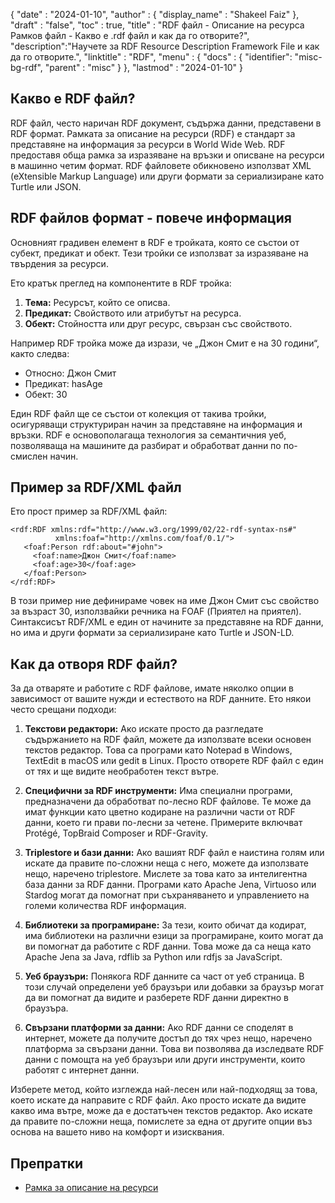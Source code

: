 {
  "date" : "2024-01-10",
  "author" : {
    "display_name" : "Shakeel Faiz"
  },
  "draft" : "false",
  "toc" : true,
  "title" : "RDF файл - Описание на ресурса Рамков файл - Какво е .rdf файл и как да го отворите?",
  "description":"Научете за RDF Resource Description Framework File и как да го отворите.",
  "linktitle" : "RDF",
  "menu" : {
    "docs" : {
      "identifier": "misc-bg-rdf",
      "parent" : "misc"
    }
  },
  "lastmod" : "2024-01-10"
}

## Какво е RDF файл?

RDF файл, често наричан RDF документ, съдържа данни, представени в RDF формат. Рамката за описание на ресурси (RDF) е стандарт за представяне на информация за ресурси в World Wide Web. RDF предоставя обща рамка за изразяване на връзки и описване на ресурси в машинно четим формат. RDF файловете обикновено използват XML (eXtensible Markup Language) или други формати за сериализиране като Turtle или JSON.

## RDF файлов формат - повече информация

Основният градивен елемент в RDF е тройката, която се състои от субект, предикат и обект. Тези тройки се използват за изразяване на твърдения за ресурси.

Ето кратък преглед на компонентите в RDF тройка:

1. **Тема:** Ресурсът, който се описва.
2. **Предикат:** Свойството или атрибутът на ресурса.
3. **Обект:** Стойността или друг ресурс, свързан със свойството.

Например RDF тройка може да изрази, че „Джон Смит е на 30 години“, както следва:

- Относно: Джон Смит
- Предикат: hasAge
- Обект: 30

Един RDF файл ще се състои от колекция от такива тройки, осигуряващи структуриран начин за представяне на информация и връзки. RDF е основополагаща технология за семантичния уеб, позволяваща на машините да разбират и обработват данни по по-смислен начин.

## Пример за RDF/XML файл

Ето прост пример за RDF/XML файл:

```
<rdf:RDF xmlns:rdf="http://www.w3.org/1999/02/22-rdf-syntax-ns#"
          xmlns:foaf="http://xmlns.com/foaf/0.1/">
   <foaf:Person rdf:about="#john">
     <foaf:name>Джон Смит</foaf:name>
     <foaf:age>30</foaf:age>
   </foaf:Person>
</rdf:RDF>
```

В този пример ние дефинираме човек на име Джон Смит със свойство за възраст 30, използвайки речника на FOAF (Приятел на приятел). Синтаксисът RDF/XML е един от начините за представяне на RDF данни, но има и други формати за сериализиране като Turtle и JSON-LD.

## Как да отворя RDF файл?

За да отваряте и работите с RDF файлове, имате няколко опции в зависимост от вашите нужди и естеството на RDF данните. Ето някои често срещани подходи:

1. **Текстови редактори:** Ако искате просто да разгледате съдържанието на RDF файл, можете да използвате всеки основен текстов редактор. Това са програми като Notepad в Windows, TextEdit в macOS или gedit в Linux. Просто отворете RDF файл с един от тях и ще видите необработен текст вътре.

2. **Специфични за RDF инструменти:** Има специални програми, предназначени да обработват по-лесно RDF файлове. Те може да имат функции като цветно кодиране на различни части от RDF данни, което ги прави по-лесни за четене. Примерите включват Protégé, TopBraid Composer и RDF-Gravity.

3. **Triplestore и бази данни:** Ако вашият RDF файл е наистина голям или искате да правите по-сложни неща с него, можете да използвате нещо, наречено triplestore. Мислете за това като за интелигентна база данни за RDF данни. Програми като Apache Jena, Virtuoso или Stardog могат да помогнат при съхраняването и управлението на големи количества RDF информация.

4. **Библиотеки за програмиране:** За тези, които обичат да кодират, има библиотеки на различни езици за програмиране, които могат да ви помогнат да работите с RDF данни. Това може да са неща като Apache Jena за Java, rdflib за Python или rdfjs за JavaScript.

5. **Уеб браузъри:** Понякога RDF данните са част от уеб страница. В този случай определени уеб браузъри или добавки за браузър могат да ви помогнат да видите и разберете RDF данни директно в браузъра.

6. **Свързани платформи за данни:** Ако RDF данни се споделят в интернет, можете да получите достъп до тях чрез нещо, наречено платформа за свързани данни. Това ви позволява да изследвате RDF данни с помощта на уеб браузъри или други инструменти, които работят с интернет данни.


Изберете метод, който изглежда най-лесен или най-подходящ за това, което искате да направите с RDF файл. Ако просто искате да видите какво има вътре, може да е достатъчен текстов редактор. Ако искате да правите по-сложни неща, помислете за една от другите опции въз основа на вашето ниво на комфорт и изисквания.

## Препратки
* [Рамка за описание на ресурси](https://en.wikipedia.org/wiki/Resource_Description_Framework)